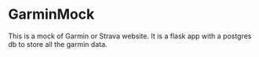 # GarminMock
This is a mock of Garmin or Strava website. It is a flask app with a postgres db to store all the garmin data.
